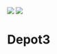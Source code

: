 
<img src ="https://travis-ci.org/macylia/Depot3.svg?branch=master">
<img src ="	https://img.shields.io/codecov/c/github/codecov/example-python.png">

# Depot3
